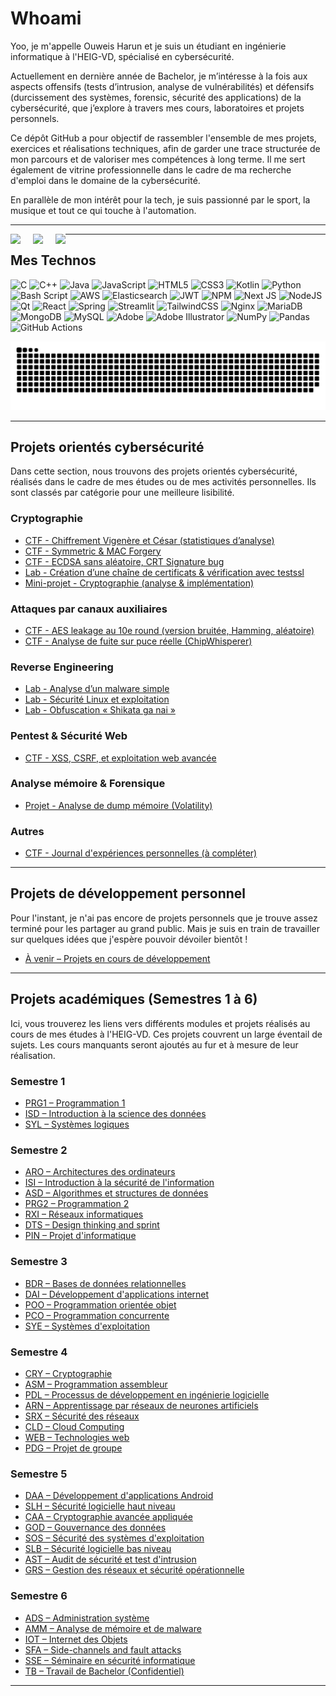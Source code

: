 
# Whoami

Yoo, je m'appelle Ouweis Harun et je suis un étudiant en ingénierie informatique à l'HEIG-VD, spécialisé en cybersécurité.

Actuellement en dernière année de Bachelor, je m’intéresse à la fois aux aspects offensifs (tests d’intrusion, analyse de vulnérabilités) et défensifs (durcissement des systèmes, forensic, sécurité des applications) de la cybersécurité, que j’explore à travers mes cours, laboratoires et projets personnels.

Ce dépôt GitHub a pour objectif de rassembler l'ensemble de mes projets, exercices et réalisations techniques, afin de garder une trace structurée de mon parcours et de valoriser mes compétences à long terme. Il me sert également de vitrine professionnelle dans le cadre de ma recherche d'emploi dans le domaine de la cybersécurité.

En parallèle de mon intérêt pour la tech, je suis passionné par le sport, la musique et tout ce qui touche à l'automation.

---

<p align="center">
  <span style="float:left; margin-right: 20px;">
    <picture>
      <source media="(prefers-color-scheme: dark)" srcset="https://novatorem-pv.vercel.app/api/spotify?background_color=0d1117&border_color=ffffff" />
      <source media="(prefers-color-scheme: light)" srcset="https://novatorem-pv.vercel.app/api/spotify?background_color=ffffff&border_color=000000" />
      <img src="https://novatorem-pv.vercel.app/api/spotify?background_color=ffffff&border_color=000000" height="160" />
    </picture>
  </span>

  <span style="float:left; margin-right: 20px;">
    <img src="https://github-readme-stats.vercel.app/api?username=Tobi2o&theme=default&hide_border=false&include_all_commits=true&count_private=true" height="160" />
  </span>

  <span style="float:left;">
    <img src="https://github-readme-stats.vercel.app/api/top-langs/?username=Tobi2o&theme=default&hide_border=false&include_all_commits=true&count_private=true&layout=compact" height="160" />
  </span>
</p>

---

## Mes Technos

![C](https://img.shields.io/badge/c-%2300599C.svg?style=for-the-badge&logo=c&logoColor=white) ![C++](https://img.shields.io/badge/c++-%2300599C.svg?style=for-the-badge&logo=c%2B%2B&logoColor=white) ![Java](https://img.shields.io/badge/java-%23ED8B00.svg?style=for-the-badge&logo=openjdk&logoColor=white) ![JavaScript](https://img.shields.io/badge/javascript-%23323330.svg?style=for-the-badge&logo=javascript&logoColor=%23F7DF1E) ![HTML5](https://img.shields.io/badge/html5-%23E34F26.svg?style=for-the-badge&logo=html5&logoColor=white) ![CSS3](https://img.shields.io/badge/css3-%231572B6.svg?style=for-the-badge&logo=css3&logoColor=white) ![Kotlin](https://img.shields.io/badge/kotlin-%237F52FF.svg?style=for-the-badge&logo=kotlin&logoColor=white) ![Python](https://img.shields.io/badge/python-3670A0?style=for-the-badge&logo=python&logoColor=ffdd54) ![Bash Script](https://img.shields.io/badge/bash_script-%23121011.svg?style=for-the-badge&logo=gnu-bash&logoColor=white) ![AWS](https://img.shields.io/badge/AWS-%23FF9900.svg?style=for-the-badge&logo=amazon-aws&logoColor=white) ![Elasticsearch](https://img.shields.io/badge/elasticsearch-%230377CC.svg?style=for-the-badge&logo=elasticsearch&logoColor=white) ![JWT](https://img.shields.io/badge/JWT-black?style=for-the-badge&logo=JSON%20web%20tokens) ![NPM](https://img.shields.io/badge/NPM-%23CB3837.svg?style=for-the-badge&logo=npm&logoColor=white) ![Next JS](https://img.shields.io/badge/Next-black?style=for-the-badge&logo=next.js&logoColor=white) ![NodeJS](https://img.shields.io/badge/node.js-6DA55F?style=for-the-badge&logo=node.js&logoColor=white) ![Qt](https://img.shields.io/badge/Qt-%23217346.svg?style=for-the-badge&logo=Qt&logoColor=white) ![React](https://img.shields.io/badge/react-%2320232a.svg?style=for-the-badge&logo=react&logoColor=%2361DAFB) ![Spring](https://img.shields.io/badge/spring-%236DB33F.svg?style=for-the-badge&logo=spring&logoColor=white) ![Streamlit](https://img.shields.io/badge/Streamlit-%23FE4B4B.svg?style=for-the-badge&logo=streamlit&logoColor=white) ![TailwindCSS](https://img.shields.io/badge/tailwindcss-%2338B2AC.svg?style=for-the-badge&logo=tailwind-css&logoColor=white) ![Nginx](https://img.shields.io/badge/nginx-%23009639.svg?style=for-the-badge&logo=nginx&logoColor=white) ![MariaDB](https://img.shields.io/badge/MariaDB-003545?style=for-the-badge&logo=mariadb&logoColor=white) ![MongoDB](https://img.shields.io/badge/MongoDB-%234ea94b.svg?style=for-the-badge&logo=mongodb&logoColor=white) ![MySQL](https://img.shields.io/badge/mysql-4479A1.svg?style=for-the-badge&logo=mysql&logoColor=white) ![Adobe](https://img.shields.io/badge/adobe-%23FF0000.svg?style=for-the-badge&logo=adobe&logoColor=white) ![Adobe Illustrator](https://img.shields.io/badge/adobe%20illustrator-%23FF9A00.svg?style=for-the-badge&logo=adobe%20illustrator&logoColor=white) ![NumPy](https://img.shields.io/badge/numpy-%23013243.svg?style=for-the-badge&logo=numpy&logoColor=white) ![Pandas](https://img.shields.io/badge/pandas-%23150458.svg?style=for-the-badge&logo=pandas&logoColor=white) ![GitHub Actions](https://img.shields.io/badge/github%20actions-%232671E5.svg?style=for-the-badge&logo=githubactions&logoColor=white)

<picture>
  <source media="(prefers-color-scheme: dark)" srcset="https://raw.githubusercontent.com/Tobi2o/Tobi2o/output/github-snake-dark.svg" />
  <source media="(prefers-color-scheme: light)" srcset="https://raw.githubusercontent.com/Tobi2o/Tobi2o/output/github-snake.svg" />
  <img alt="github-snake" src="https://raw.githubusercontent.com/Tobi2o/Tobi2o/output/github-snake.svg" />
</picture>

---

## Projets orientés cybersécurité

Dans cette section, nous trouvons des projets orientés cybersécurité, réalisés dans le cadre de mes études ou de mes activités personnelles. Ils sont classés par catégorie pour une meilleure lisibilité.

### Cryptographie

- [CTF - Chiffrement Vigenère et César (statistiques d’analyse)](#à-remplir)
- [CTF - Symmetric & MAC Forgery](#à-remplir)
- [CTF - ECDSA sans aléatoire, CRT Signature bug](#à-remplir)
- [Lab - Création d’une chaîne de certificats & vérification avec testssl](#à-remplir)
- [Mini-projet - Cryptographie (analyse & implémentation)](#à-remplir)

### Attaques par canaux auxiliaires

- [CTF - AES leakage au 10e round (version bruitée, Hamming, aléatoire)](#à-remplir)
- [CTF - Analyse de fuite sur puce réelle (ChipWhisperer)](#à-remplir)

### Reverse Engineering

- [Lab - Analyse d’un malware simple](#à-remplir)
- [Lab - Sécurité Linux et exploitation](#à-remplir)
- [Lab - Obfuscation « Shikata ga nai »](#à-remplir)

### Pentest & Sécurité Web

- [CTF - XSS, CSRF, et exploitation web avancée](#à-remplir)

### Analyse mémoire & Forensique

- [Projet - Analyse de dump mémoire (Volatility)](#à-remplir)

### Autres

- [CTF - Journal d'expériences personnelles (à compléter)](#à-remplir)

---

## Projets de développement personnel

Pour l'instant, je n'ai pas encore de projets personnels que je trouve assez terminé pour les partager au grand public. Mais je suis en train de travailler sur quelques idées que j'espère pouvoir dévoiler bientôt !

- [À venir – Projets en cours de développement](#à-remplir)

---

## Projets académiques (Semestres 1 à 6)

Ici, vous trouverez les liens vers différents modules et projets réalisés au cours de mes études à l'HEIG-VD. Ces projets couvrent un large éventail de sujets. Les cours manquants seront ajoutés au fur et à mesure de leur réalisation.

### Semestre 1

- [PRG1 – Programmation 1](#à-remplir)
- [ISD – Introduction à la science des données](#à-remplir)
- [SYL – Systèmes logiques](#à-remplir)

### Semestre 2

- [ARO – Architectures des ordinateurs](#à-remplir)
- [ISI – Introduction à la sécurité de l'information](#à-remplir)
- [ASD – Algorithmes et structures de données](#à-remplir)
- [PRG2 – Programmation 2](#à-remplir)
- [RXI – Réseaux informatiques](#à-remplir)
- [DTS – Design thinking and sprint](#à-remplir)
- [PIN – Projet d'informatique](#à-remplir)

### Semestre 3

- [BDR – Bases de données relationnelles](#à-remplir)
- [DAI – Développement d'applications internet](#à-remplir)
- [POO – Programmation orientée objet](#à-remplir)
- [PCO – Programmation concurrente](https://github.com/Tobi2o/PCO)
- [SYE – Systèmes d'exploitation](#à-remplir)

### Semestre 4

- [CRY – Cryptographie](#à-remplir)
- [ASM – Programmation assembleur](#à-remplir)
- [PDL – Processus de développement en ingénierie logicielle](#à-remplir)
- [ARN – Apprentissage par réseaux de neurones artificiels](#à-remplir)
- [SRX – Sécurité des réseaux](#à-remplir)
- [CLD – Cloud Computing](#à-remplir)
- [WEB – Technologies web](#à-remplir)
- [PDG – Projet de groupe](#à-remplir)

### Semestre 5

- [DAA – Développement d'applications Android](#à-remplir)
- [SLH – Sécurité logicielle haut niveau](#à-remplir)
- [CAA – Cryptographie avancée appliquée](#à-remplir)
- [GOD – Gouvernance des données](#à-remplir)
- [SOS – Sécurité des systèmes d'exploitation](#à-remplir)
- [SLB – Sécurité logicielle bas niveau](#à-remplir)
- [AST – Audit de sécurité et test d'intrusion](#à-remplir)
- [GRS – Gestion des réseaux et sécurité opérationnelle](#à-remplir)

### Semestre 6

- [ADS – Administration système](#à-remplir)
- [AMM – Analyse de mémoire et de malware](#à-remplir)
- [IOT – Internet des Objets](#à-remplir)
- [SFA – Side-channels and fault attacks](#à-remplir)
- [SSE – Séminaire en sécurité informatique](#à-remplir)
- [TB – Travail de Bachelor (Confidentiel)](#à-remplir)

---

